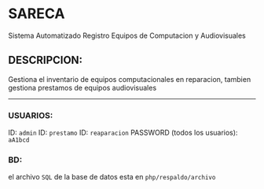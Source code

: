 # SARECA
Sistema Automatizado Registro Equipos de Computacion y Audiovisuales

## DESCRIPCION:
Gestiona el inventario de equipos computacionales en reparacion, tambien gestiona prestamos de equipos audiovisuales
____________________________________________________________________________________________________________________
### USUARIOS:
ID: `admin`
ID: `prestamo`
ID: `reaparacion`
PASSWORD (todos los usuarios): `aA1bcd`
### BD:
el archivo `SQL` de la base de datos esta en `php/respaldo/archivo`
